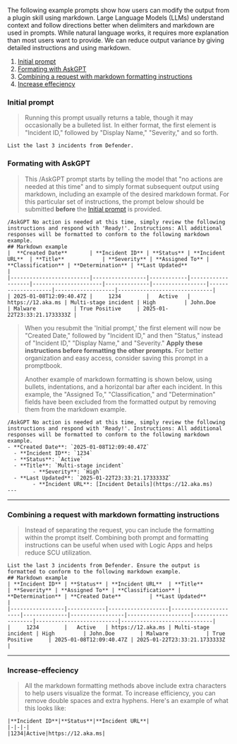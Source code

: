 The following example prompts show how users can modify the output from a plugin skill using markdown. Large Language Models (LLMs) understand context and follow directions better when delimiters and markdown are used in prompts. While natural language works, it requires more explanation than most users want to provide. We can reduce output variance by giving detailed instructions and using markdown.

1. [Initial prompt](#initial-prompt)
2. [Formating with AskGPT](#formating-with-askgpt)
3. [Combining a request with markdown formatting instructions](##combining-a-request-with-markdown-formatting-instructions)
4. [Increase effeciency](#increase-effeciency)

###  Initial prompt

> Running this prompt usually returns a table, though it may occasionally be a bulleted list. In either format, the first element is "Incident ID," followed by "Display Name," "Severity," and so forth.
```
List the last 3 incidents from Defender.
```

### Formating with AskGPT

> This /AskGPT prompt starts by telling the model that "no actions are needed at this time" and to simply format subsequent output using markdown, including an example of the desired markdown format. For this particular set of instructions, the prompt below should be submitted **before** the [Initial prompt](#initial-prompt) is provided.
```
/AskGPT No action is needed at this time, simply review the following instructions and respond with 'Ready!'. Instructions: All additional responses will be formatted to conform to the following markdown example.
## Markdown example
|  **Created Date**       | **Incident ID** | **Status** | **Incident URL**  | **Title**            | **Severity** | **Assigned To** | **Classification** | **Determination** | **Last Updated**             | 
|-------------------------|-----------------|------------|-------------------|----------------------|--------------|-----------------|--------------------|-------------------|------------------------------| 
| 2025-01-08T12:09:40.47Z |     1234        |   Active   | https://12.aka.ms | Multi-stage incident | High         | John.Doe        | Malware            | True Positive     | 2025-01-22T23:33:21.1733333Z |
```
> When you resubmit the 'Initial prompt,' the first element will now be "Created Date," followed by "Incident ID," and then "Status," instead of "Incident ID," "Display Name," and "Severity." **Apply these instructions before formatting the other prompts.** For better organization and easy access, consider saving this prompt in a promptbook.
> 
>
> Another example of markdown formatting is shown below, using bullets, indentations, and a horizontal bar after each incident. In this example, the "Assigned To," "Classification," and "Determination" fields have been excluded from the formatted output by removing them from the markdown example.
```
/AskGPT No action is needed at this time, simply review the following instructions and respond with 'Ready!'. Instructions: All additional responses will be formatted to conform to the following markdown example.
- **Created Date**: `2025-01-08T12:09:40.47Z`
  - **Incident ID**: `1234`
  - **Status**: `Active`
  - **Title**: `Multi-stage incident`
        - **Severity**: `High`
  - **Last Updated**: `2025-01-22T23:33:21.1733333Z`
        - **Incident URL**: [Incident Details](https://12.aka.ms)
---
```

---


### Combining a request with markdown formatting instructions

> Instead of separating the request, you can include the formatting within the prompt itself. Combining both prompt and formatting instructions can be useful when used with Logic Apps and helps reduce SCU utilization.

 ```
List the last 3 incidents from Defender. Ensure the output is formatted to conform to the following markdown example.
## Markdown example
| **Incident ID** | **Status** | **Incident URL**  | **Title**            | **Severity** | **Assigned To** | **Classification** | **Determination** | **Created Date**         | **Last Updated**            | 
|-----------------|------------|-------------------|----------------------|--------------|-----------------|--------------------|-------------------|--------------------------|-----------------------------| 
|     1234        |   Active   | https://12.aka.ms | Multi-stage incident | High         | John.Doe        | Malware            | True Positive     | 2025-01-08T12:09:40.47Z | 2025-01-22T23:33:21.1733333Z |
```

---

### Increase-effeciency

> All the markdown formatting methods above include extra characters to help users visualize the format. To increase efficiency, you can remove double spaces and extra hyphens. Here's an example of what this looks like:

```
|**Incident ID**|**Status**|**Incident URL**|
|-|-|-|
|1234|Active|https://12.aka.ms|
```
